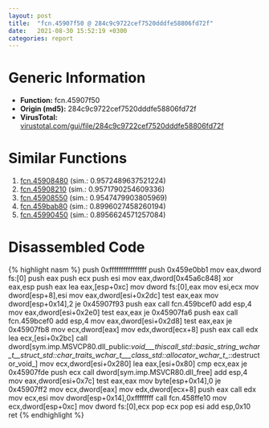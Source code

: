 ```yaml
---
layout: post
title:  "fcn.45907f50 @ 284c9c9722cef7520dddfe58806fd72f"
date:   2021-08-30 15:52:19 +0300
categories: report
---
```


# Generic Information
- **Function:** fcn.45907f50
- **Origin (md5):** 284c9c9722cef7520dddfe58806fd72f
- **VirusTotal:** [virustotal.com/gui/file/284c9c9722cef7520dddfe58806fd72f][virustotal_ref]



# Similar Functions

1. [fcn.45908480][similar_1_ref] (sim.: 0.9572489637521224)
2. [fcn.45908210][similar_2_ref] (sim.: 0.9571790254609336)
3. [fcn.45908550][similar_3_ref] (sim.: 0.9547479903805969)
4. [fcn.459bab80][similar_4_ref] (sim.: 0.8996027458260194)
5. [fcn.45990450][similar_5_ref] (sim.: 0.8956624571257084)


# Disassembled Code

{% highlight nasm %}
push 0xffffffffffffffff
push 0x459e0bb1
mov eax,dword fs:[0]
push eax
push ecx
push esi
mov eax,dword[0x45a6c848]
xor eax,esp
push eax
lea eax,[esp+0xc]
mov dword fs:[0],eax
mov esi,ecx
mov dword[esp+8],esi
mov eax,dword[esi+0x2dc]
test eax,eax
mov dword[esp+0x14],2
je 0x45907f93
push eax
call fcn.459bcef0
add esp,4
mov eax,dword[esi+0x2e0]
test eax,eax
je 0x45907fa6
push eax
call fcn.459bcef0
add esp,4
mov eax,dword[esi+0x2d8]
test eax,eax
je 0x45907fb8
mov ecx,dword[eax]
mov edx,dword[ecx+8]
push eax
call edx
lea ecx,[esi+0x2bc]
call dword[sym.imp.MSVCP80.dll_public:_void___thiscall_std::basic_string_wchar_t__struct_std::char_traits_wchar_t___class_std::allocator_wchar_t__::destructor_void_]
mov ecx,dword[esi+0x280]
lea eax,[esi+0x80]
cmp ecx,eax
je 0x45907fde
push ecx
call dword[sym.imp.MSVCR80.dll_free]
add esp,4
mov eax,dword[esi+0x7c]
test eax,eax
mov byte[esp+0x14],0
je 0x45907ff2
mov ecx,dword[eax]
mov edx,dword[ecx+8]
push eax
call edx
mov ecx,esi
mov dword[esp+0x14],0xffffffff
call fcn.458ffe10
mov ecx,dword[esp+0xc]
mov dword fs:[0],ecx
pop ecx
pop esi
add esp,0x10
ret 
{% endhighlight %}


[similar_1_ref]: /report/fcn.45908480@284c9c9722cef7520dddfe58806fd72f
[similar_2_ref]: /report/fcn.45908210@284c9c9722cef7520dddfe58806fd72f
[similar_3_ref]: /report/fcn.45908550@284c9c9722cef7520dddfe58806fd72f
[similar_4_ref]: /report/fcn.459bab80@284c9c9722cef7520dddfe58806fd72f
[similar_5_ref]: /report/fcn.45990450@284c9c9722cef7520dddfe58806fd72f
[virustotal_ref]: https://www.virustotal.com/gui/file/284c9c9722cef7520dddfe58806fd72f